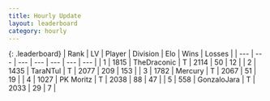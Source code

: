 ```yaml
---
title: Hourly Update
layout: leaderboard
category: hourly
---
```


{: .leaderboard}
| Rank | LV | Player | Division | Elo | Wins | Losses |
| --- | --- | --- | --- | --- | --- | --- |
| <span data-change="0">1</span> | 1815 | <span title="ID: 544310">TheDraconic</span> | T | <span data-change="0">2114</span> | <span data-change="0">50</span> | <span data-change="0">12</span> |
| <span data-change="0">2</span> | 1435 | <span title="ID: 285323">TaraNTul</span> | T | <span data-change="0">2077</span> | <span data-change="0">209</span> | <span data-change="0">153</span> |
| <span data-change="0">3</span> | 1782 | <span title="ID: 692745">Mercury</span> | T | <span data-change="0">2067</span> | <span data-change="0">51</span> | <span data-change="0">19</span> |
| <span data-change="1">4</span> | 1027 | <span title="ID: 427478">PK Moritz</span> | T | <span data-change="5">2038</span> | <span data-change="1">88</span> | <span data-change="0">47</span> |
| <span data-change="-1">5</span> | 558 | <span title="ID: 650626">GonzaloJara</span> | T | <span data-change="0">2033</span> | <span data-change="0">29</span> | <span data-change="0">7</span> |